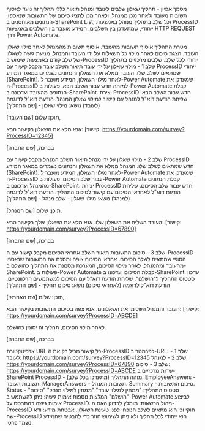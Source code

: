 מסמך אפיון - תהליך שאלון שלבים לעובד ומנהל
תיאור כללי
תהליך זה נועד לאסוף תשובות מעובד ולאחר מכן ממנהל, ולאחר מכן להציג סיכום של התשובות שנאספו. הנתונים מאוחסנים ב-SharePoint List, וכל שלב בתהליך מנוהל באמצעות ProcessID ייחודי, שמתעדכן בין השלבים. המידע מועבר בין השלבים באמצעות HTTP REQUEST דרך Power Automate.

מטרת התהליך
איסוף תשובות מהעובד.
איסוף תשובות מהמנהל לאחר מילוי שאלון העובד.
הצגת סיכום לאחר מילוי כל השאלות על ידי העובד והמנהל.
מניעת גישה לשאלון של שלב קודם באמצעות שימוש ב-ProcessID ייחודי לכל שלב.
שלבים מרכזיים בתהליך
שלב 1 - מילוי שאלון על ידי עובד
תיאור השלב
עובד מקבל קישור עם ProcessID ייחודי שמתאים לשלב שלו.
העובד ממלא את השאלון והנתונים נשמרים במאגר המידע (SharePoint).
לאחר מילוי השאלון, המידע מועבר ל-Power Automate שמעדכן את ה-ProcessID למזהה חדש עבור השלב הבא.
פעולות ב-Power Automate
קבלת הנתונים מהעובד ועדכונם ב-SharePoint.
יצירת ProcessID חדש עבור השלב הבא.
שליחת הודעת דוא"ל למנהל עם קישור למילוי שאלון המנהל.
הודעת דוא"ל לדוגמה (לעובד)
נושא: מילוי שאלון - [שם התהליך]

תוכן: שלום [שם העובד],

אנא מלא את השאלון בקישור הבא: [קישור: https://yourdomain.com/survey?ProcessID=12345]

בברכה, [שם החברה]

שלב 2 - מילוי שאלון על ידי מנהל
תיאור השלב
המנהל מקבל קישור עם ProcessID חדש שמתאים לשלב שלו.
המנהל ממלא את השאלון והנתונים נשמרים במאגר המידע (SharePoint).
לאחר מילוי השאלון, המידע מועבר ל-Power Automate שמעדכן את ה-ProcessID עבור שלב הסיכום.
פעולות ב-Power Automate
קבלת הנתונים מהמנהל ועדכונם ב-SharePoint.
יצירת ProcessID חדש עבור שלב הסיכום.
שליחת הודעת דוא"ל לאחראי הסיכום עם קישור לסיכום התהליך.
הודעת דוא"ל לדוגמה (למנהל)
נושא: מילוי שאלון - שלב מנהל - [שם התהליך]

תוכן: שלום [שם המנהל],

העובד השלים את השאלון שלו. אנא מלא את השאלון שלך בקישור הבא: [קישור: https://yourdomain.com/survey?ProcessID=67890]

בברכה, [שם החברה]

שלב 3 - סיכום התשובות
תיאור השלב
אחראי הסיכום מקבל קישור עם ה-ProcessID הסופי שמתאים לשלב הסיכום.
אחראי הסיכום צופה ומסכם את התשובות שנאספו מהעובד ומהמנהל.
לאחר מילוי הסיכום, המערכת מסמנת את התהליך כהושלם ב-SharePoint.
פעולות ב-Power Automate
קבלת הסיכום ועדכונו ב-SharePoint.
עדכון סטטוס התהליך ל"הושלם".
שליחת הודעת דוא"ל עם הסיכום למשתמשים הרלוונטיים.
הודעת דוא"ל לדוגמה (לאחראי סיכום)
נושא: סיכום תהליך - [שם התהליך]

תוכן: שלום [שם האחראי],

העובד והמנהל השלימו את השאלונים. אנא צפה בסיכום התשובות בקישור הבא: [קישור: https://yourdomain.com/survey?ProcessID=ABCDE]

לאחר מילוי הסיכום, תהליך זה יסומן כהושלם.

בברכה, [שם החברה]

ארכיטקטורת URL
כל קישור מכיל רק את ה-ProcessID כפרמטר ב-URL:
שלב 1 - לעובד: https://yourdomain.com/survey?ProcessID=12345
שלב 2 - למנהל: https://yourdomain.com/survey?ProcessID=67890
שלב 3 - סיכום: https://yourdomain.com/survey?ProcessID=ABCDE
שדות מרכזיים ב-SharePoint
ProcessID - מזהה התהליך (מתעדכן בכל שלב).
EmployeeAnswers - תשובות העובד.
ManagerAnswers - תשובות המנהל.
Summary - סיכום התשובות.
Status - סטטוס התהליך:
"ממתין למילוי עובד"
"ממתין למילוי מנהל"
"סיכום"
"הושלם"
המלצות נוספות
אימות גישה: ניתן להשתמש ב-Power Automate לביצוע אימות גישה בהתבסס על ProcessID.
ניהול הרשאות: מומלץ לבדוק האם ה-ProcessID חוקי וכי הוא מתאים לשלב הנוכחי לפני טעינת השאלון.
אבטחת מידע: ודא שה-ProcessID הוא ייחודי לכל תהליך ולא ניתן לשימוש חוזר כדי להבטיח שהמידע נשמר פרטי.
